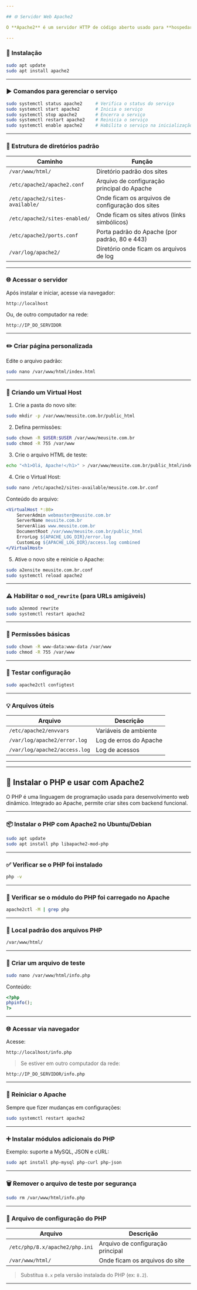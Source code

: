 ```yaml
---

## 🌐 Servidor Web Apache2

O **Apache2** é um servidor HTTP de código aberto usado para **hospedar sites e aplicações web** em sistemas Linux.

---
```


### 🔹 Instalação

```bash
sudo apt update
sudo apt install apache2
```

---

### ▶️ Comandos para gerenciar o serviço

```bash
sudo systemctl status apache2     # Verifica o status do serviço
sudo systemctl start apache2      # Inicia o serviço
sudo systemctl stop apache2       # Encerra o serviço
sudo systemctl restart apache2    # Reinicia o serviço
sudo systemctl enable apache2     # Habilita o serviço na inicialização
```

---

### 📁 Estrutura de diretórios padrão

| Caminho                          | Função                                               |
|----------------------------------|------------------------------------------------------|
| `/var/www/html/`                 | Diretório padrão dos sites                           |
| `/etc/apache2/apache2.conf`      | Arquivo de configuração principal do Apache         |
| `/etc/apache2/sites-available/`  | Onde ficam os arquivos de configuração dos sites    |
| `/etc/apache2/sites-enabled/`    | Onde ficam os sites ativos (links simbólicos)       |
| `/etc/apache2/ports.conf`        | Porta padrão do Apache (por padrão, 80 e 443)       |
| `/var/log/apache2/`              | Diretório onde ficam os arquivos de log             |

---

### 🌐 Acessar o servidor

Após instalar e iniciar, acesse via navegador:
```
http://localhost
```
Ou, de outro computador na rede:
```
http://IP_DO_SERVIDOR
```

---

### ✏️ Criar página personalizada

Edite o arquivo padrão:
```bash
sudo nano /var/www/html/index.html
```

---

### 🔧 Criando um Virtual Host

1. Crie a pasta do novo site:
```bash
sudo mkdir -p /var/www/meusite.com.br/public_html
```

2. Defina permissões:
```bash
sudo chown -R $USER:$USER /var/www/meusite.com.br
sudo chmod -R 755 /var/www
```

3. Crie o arquivo HTML de teste:
```bash
echo "<h1>Olá, Apache!</h1>" > /var/www/meusite.com.br/public_html/index.html
```

4. Crie o Virtual Host:
```bash
sudo nano /etc/apache2/sites-available/meusite.com.br.conf
```

Conteúdo do arquivo:

```apache
<VirtualHost *:80>
    ServerAdmin webmaster@meusite.com.br
    ServerName meusite.com.br
    ServerAlias www.meusite.com.br
    DocumentRoot /var/www/meusite.com.br/public_html
    ErrorLog ${APACHE_LOG_DIR}/error.log
    CustomLog ${APACHE_LOG_DIR}/access.log combined
</VirtualHost>
```

5. Ative o novo site e reinicie o Apache:

```bash
sudo a2ensite meusite.com.br.conf
sudo systemctl reload apache2
```

---

### ⚠️ Habilitar o `mod_rewrite` (para URLs amigáveis)

```bash
sudo a2enmod rewrite
sudo systemctl restart apache2
```

---

### 🔐 Permissões básicas

```bash
sudo chown -R www-data:www-data /var/www
sudo chmod -R 755 /var/www
```

---

### 🧪 Testar configuração

```bash
sudo apache2ctl configtest
```

---

### 💡 Arquivos úteis

| Arquivo                          | Descrição                          |
|----------------------------------|------------------------------------|
| `/etc/apache2/envvars`           | Variáveis de ambiente               |
| `/var/log/apache2/error.log`     | Log de erros do Apache              |
| `/var/log/apache2/access.log`    | Log de acessos                      |

---
---

## 🐘 Instalar o PHP e usar com Apache2

O PHP é uma linguagem de programação usada para desenvolvimento web dinâmico. Integrado ao Apache, permite criar sites com backend funcional.

---

### 📦 Instalar o PHP com Apache2 no Ubuntu/Debian

```bash
sudo apt update
sudo apt install php libapache2-mod-php
```

---

### ✅ Verificar se o PHP foi instalado

```bash
php -v
```

---

### 🔗 Verificar se o módulo do PHP foi carregado no Apache

```bash
apache2ctl -M | grep php
```

---

### 📁 Local padrão dos arquivos PHP

```bash
/var/www/html/
```

---

### 🧪 Criar um arquivo de teste

```bash
sudo nano /var/www/html/info.php
```

Conteúdo:

```php
<?php
phpinfo();
?>
```

---

### 🌐 Acessar via navegador

Acesse:
```
http://localhost/info.php
```

> Se estiver em outro computador da rede:
```
http://IP_DO_SERVIDOR/info.php
```

---

### 🔁 Reiniciar o Apache

Sempre que fizer mudanças em configurações:

```bash
sudo systemctl restart apache2
```

---

### ➕ Instalar módulos adicionais do PHP

Exemplo: suporte a MySQL, JSON e cURL:

```bash
sudo apt install php-mysql php-curl php-json
```

---

### 🗑️ Remover o arquivo de teste por segurança

```bash
sudo rm /var/www/html/info.php
```

---

### 📄 Arquivo de configuração do PHP

| Arquivo                         | Descrição                         |
|----------------------------------|-----------------------------------|
| `/etc/php/8.x/apache2/php.ini`   | Arquivo de configuração principal |
| `/var/www/html/`                | Onde ficam os arquivos do site    |

> Substitua `8.x` pela versão instalada do PHP (ex: `8.2`).

---



